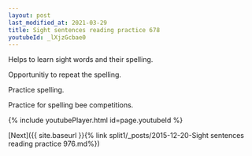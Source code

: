 ```yaml
---
layout: post
last_modified_at: 2021-03-29
title: Sight sentences reading practice 678
youtubeId: _lXjzGcbae0
---
```

 
 
Helps to learn sight words and their spelling.

Opportunitiy to repeat the spelling. 

Practice spelling. 
 
Practice for spelling bee competitions. 
 
{% include youtubePlayer.html id=page.youtubeId %}
 
 

[Next]({{ site.baseurl }}{% link  split1/_posts/2015-12-20-Sight sentences reading practice 976.md%})
 
